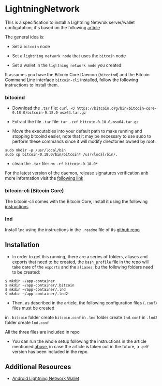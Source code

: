 # LightningNetwork

This is a specification to install a Lightning Netwrok server/wallet configutation, it's based on the following [article](https://medium.com/@bitstein/setting-up-a-bitcoin-lightning-network-test-environment-ab967167594a)

The general idea is:

* Set a `bitcoin` node

* Set a `lightning network node` that uses the `bitcoin` node

* Set a wallet in the `lightning network node` you created

It assumes you have the Bitcoin Core Daemon (`bitcoind`) and the Bitcoin Command Line interface `bitcoin-cli` installed, follow the following instructions to install them.

### bitcoind

* Download the `.tar` file:
`curl -O https://bitcoin.org/bin/bitcoin-core-0.18.0/bitcoin-0.18.0-osx64.tar.gz`

* Extract the file `.tar` file:
`tar -zxf bitcoin-0.18.0-osx64.tar.gz`

* Move the executables into your default path to make running and stopping bitcoind easier, note that it may be necessary to use sudo to perform these commands since it will modify directories owned by root:
```
sudo mkdir -p /usr/local/bin
sudo cp bitcoin-0.18.0/bin/bitcoin* /usr/local/bin/.
```

* clean the `.tar` file:
`rm -rf bitcoin-0.18.0*`


For the latest version of the daemon, release signatures verification anb more information visit the [following link](https://bitcoin.org/en/full-node#osx-daemon)

### bitcoin-cli (Bitcoin Core)

The bitcoin-cli comes with the Bitcoin Core, install it using the following [instructions](https://bitcoin.org/en/full-node#possible-problems)

### lnd

Install `lnd` using the instructions in the `.readme` file of its [github repo](https://github.com/lightningnetwork/lnd/blob/master/docs/INSTALL.md)

## Installation

* In order to get this running, there are a series of folders, aliases and exports that need to be created, the `bash_profile` file in the repo will take care of the `exports` and the `aliases`, bu the following folders need to be created:

```
$ mkdir ~/app-container
$ mkdir ~/app-container/.bitcoin
$ mkdir ~/app-container/.lnd
$ mkdir ~/app-container/.lnd2
```

* Then, as described in the article, the following configuration files (`.conf`) files must be created:

in `.bitcoin` folder create `bitcoin.conf`
in `.lnd` folder create `lnd.conf`
in `.lnd2` folder create `lnd.conf`

All the three files are included in repo

* You can run the whole setup following the instructions in the article mentioned [above](https://medium.com/@bitstein/setting-up-a-bitcoin-lightning-network-test-environment-ab967167594a), in case the article is taken out in the future, a `.pdf` version has been included in the repo. 

## Additional Resources

* [Android Lightning Network Wallet](https://github.com/btcontract/lnwallet)

